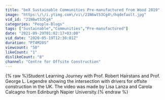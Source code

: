 ```yaml
---
title: "beX Sustainable Communities Pre-manufactured from Wood 2019"
image: "https:\/\/i.ytimg.com\/vi\/21N6wt53Cg4\/hqdefault.jpg"
vid_id: "21N6wt53Cg4"
categories: "People-Blogs"
tags: ["Sustainable","Communities","Pre-manufactured"]
date: "2021-09-29T01:02:17+03:00"
vid_date: "2020-05-19T12:30:01Z"
duration: "PT4M20S"
viewcount: "50"
likeCount: "1"
dislikeCount: "0"
channel: "Centre for Offsite Construction"
---
```

{% raw %}Student Learning Journey with Prof. Robert Hairstans and Prof. George L. Legendre showing the intersection with drivers for offsite construction in the UK. The video was made by Lisa Lanza and Carola Calcagno from Edinburgh Napier University.{% endraw %}
